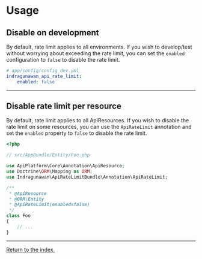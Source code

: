 Usage
=====

Disable on development
----------------------

By default, rate limit applies to all environments. If you wish to develop/test without worrying about exceeding the rate limit, you can set the `enabled` configuration to `false` to disable the rate limit.

```yml
# app/config/config_dev.yml
indragunawan_api_rate_limit:
    enabled: false
```

---

Disable rate limit per resource
-------------------------------

By default, rate limit applies to all ApiResources. If you wish to disable the rate limit on some resources, you can use the `ApiRateLimit` annotation and set the `enabled` property to `false` to disable the rate limit.

```php
<?php

// src/AppBundle/Entity/Foo.php

use ApiPlatform\Core\Annotation\ApiResource;
use Doctrine\ORM\Mapping as ORM;
use Indragunawan\ApiRateLimitBundle\Annotation\ApiRateLimit;

/**
 * @ApiResource
 * @ORM\Entity
 * @ApiRateLimit(enabled=false)
 */
class Foo
{
    // ...
}
```

---

[Return to the index.](../../README.md)
